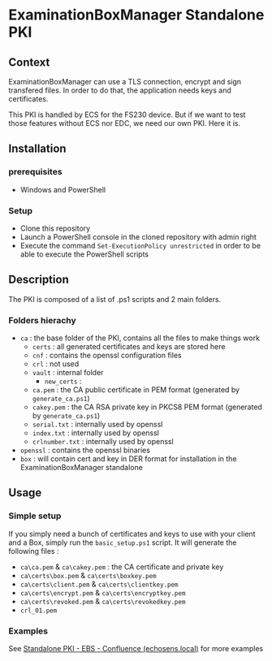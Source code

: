 # ExaminationBoxManager Standalone PKI

## Context 
ExaminationBoxManager can use a TLS connection, encrypt and sign transfered files. In order to do that, the application needs keys and certificates. 

This PKI is handled by ECS for the FS230 device. But if we want to test those features without ECS nor EDC, we need our own PKI. Here it is.

## Installation 

### prerequisites
* Windows and PowerShell

### Setup
* Clone this repository
* Launch a PowerShell console in the cloned repository with admin right
* Execute the command `Set-ExecutionPolicy unrestricted` in order to be able to execute the PowerShell scripts

## Description

The PKI is composed of a list of .ps1 scripts and 2 main folders.

### Folders hierachy
* `ca` : the base folder of the PKI, contains all the files to make things work
  * `certs` : all generated certificates and keys are stored here
  * `cnf` : contains the openssl configuration files
  * `crl` : not used
  * `vault` : internal folder
    * `new_certs` : 
  * `ca.pem` : the CA public certificate in PEM format (generated by `generate_ca.ps1`)
  * `cakey.pem` : the CA RSA private key in PKCS8 PEM format (generated by `generate_ca.ps1`)
  * `serial.txt` : internally used by openssl
  * `index.txt` : internally used by openssl
  * `crlnumber.txt` : internally used by openssl
* `openssl` : contains the openssl binaries
* `box` : will contain cert and key in DER format for installation in the ExaminationBoxManager standalone

## Usage

### Simple setup
If you simply need a bunch of certificates and keys to use with your client and a Box, simply run the `basic_setup.ps1` script.
It will generate the following files :
* `ca\ca.pem` & `ca\cakey.pem` : the CA certificate and private key
* `ca\certs\box.pem` & `ca\certs\boxkey.pem`
* `ca\certs\client.pem` & `ca\certs\clientkey.pem`
* `ca\certs\encrypt.pem` & `ca\certs\encryptkey.pem`
* `ca\certs\revoked.pem` & `ca\certs\revokedkey.pem`
* `crl_01.pem`

### Examples
See [Standalone PKI - EBS - Confluence (echosens.local)​​​​​​​](http://frpaconf01.echosens.local/display/COR/Standalone+PKI) for more examples
